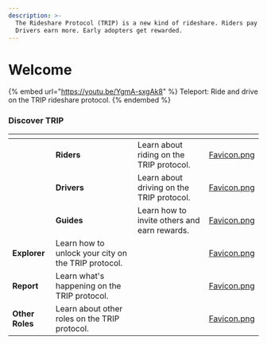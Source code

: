 ```yaml
---
description: >-
  The Rideshare Protocol (TRIP) is a new kind of rideshare. Riders pay less.
  Drivers earn more. Early adopters get rewarded.
---
```


# Welcome

{% embed url="https://youtu.be/YgmA-sxgAk8" %}
Teleport: Ride and drive on the TRIP rideshare protocol.
{% endembed %}

### Discover TRIP

<table data-view="cards"><thead><tr><th></th><th></th><th></th><th data-hidden data-card-cover data-type="files"></th></tr></thead><tbody><tr><td></td><td><strong>Riders</strong></td><td>Learn about riding on the TRIP protocol.</td><td><a href=".gitbook/assets/Favicon.png">Favicon.png</a></td></tr><tr><td></td><td><strong>Drivers</strong></td><td>Learn about driving on the TRIP protocol.</td><td><a href=".gitbook/assets/Favicon.png">Favicon.png</a></td></tr><tr><td></td><td><strong>Guides</strong></td><td>Learn how to invite others and earn rewards.</td><td><a href=".gitbook/assets/Favicon.png">Favicon.png</a></td></tr><tr><td><strong>Explorer</strong></td><td>Learn how to unlock your city on the TRIP protocol.</td><td></td><td><a href=".gitbook/assets/Favicon.png">Favicon.png</a></td></tr><tr><td><strong>Report</strong></td><td>Learn what's happening on the TRIP protocol.</td><td></td><td><a href=".gitbook/assets/Favicon.png">Favicon.png</a></td></tr><tr><td><strong>Other Roles</strong></td><td>Learn about other roles on the TRIP protocol.</td><td></td><td><a href=".gitbook/assets/Favicon.png">Favicon.png</a></td></tr></tbody></table>

